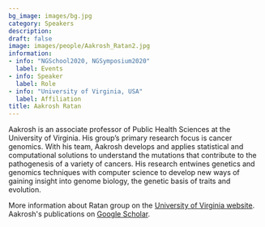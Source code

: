 ```yaml
---
bg_image: images/bg.jpg
category: Speakers
description: 
draft: false
image: images/people/Aakrosh_Ratan2.jpg
information:
- info: "NGSchool2020, NGSymposium2020"
  label: Events
- info: Speaker
  label: Role
- info: "University of Virginia, USA"
  label: Affiliation
title: Aakrosh Ratan
---
```


Aakrosh  is an associate professor of Public Health Sciences at the University of Virginia. His group’s primary research focus is cancer genomics. With his team, Aakrosh develops and applies statistical and computational solutions to understand the mutations that contribute to the pathogenesis of a variety of cancers. His research entwines genetics and genomics techniques with computer science to develop new ways of gaining insight into genome biology, the genetic basis of traits and evolution.  
   
More information about Ratan group on the [University of Virginia website](https://med.virginia.edu/cphg/aakrosh-ratan/). Aakrosh's publications on
[Google Scholar](https://scholar.google.com/citations?user=6hjjIzMAAAAJ).